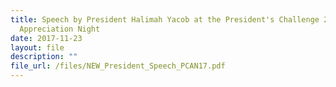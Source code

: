 ```yaml
---
title: Speech by President Halimah Yacob at the President's Challenge 2017
  Appreciation Night
date: 2017-11-23
layout: file
description: ""
file_url: /files/NEW_President_Speech_PCAN17.pdf
---
```

